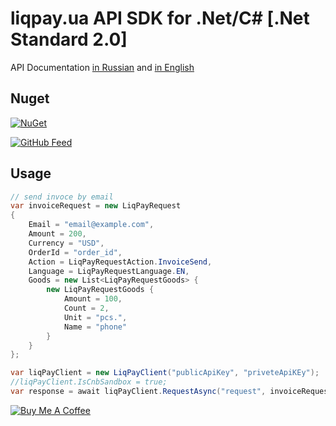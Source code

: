 liqpay.ua API SDK for .Net/C# [.Net Standard 2.0]
===========================

API Documentation [in Russian](https://www.liqpay.ua/documentation/ru) and [in English](https://www.liqpay.ua/documentation/en)


Nuget
----------------------

[![NuGet][lp-img]][lp-link] 

[![GitHub Feed][ghf-img]][ghf-link] 


Usage
----------------------

```csharp
// send invoce by email
var invoiceRequest = new LiqPayRequest
{
    Email = "email@example.com",
    Amount = 200,
    Currency = "USD",
    OrderId = "order_id",
    Action = LiqPayRequestAction.InvoiceSend,
    Language = LiqPayRequestLanguage.EN,
    Goods = new List<LiqPayRequestGoods> {
        new LiqPayRequestGoods {
            Amount = 100,
            Count = 2,
            Unit = "pcs.",
            Name = "phone"
        }
    }
};

var liqPayClient = new LiqPayClient("publicApiKey", "priveteApiKEy");
//liqPayClient.IsCnbSandbox = true;
var response = await liqPayClient.RequestAsync("request", invoiceRequest);
```


<a href="https://www.buymeacoffee.com/pauldatsiuk" target="_blank"><img src="https://www.buymeacoffee.com/assets/img/custom_images/purple_img.png" alt="Buy Me A Coffee" style="height: auto !important;width: auto !important;" ></a>


[lp-img]: https://img.shields.io/badge/nuget-v1.0.1-blue.svg
[ghf-img]: https://img.shields.io/badge/github_feed-v1.0.1-green.svg

[lp-link]: https://www.nuget.org/packages/LiqPay/
[ghf-link]: https://github.com/JTOne123/liqpay-dotnet/packages
